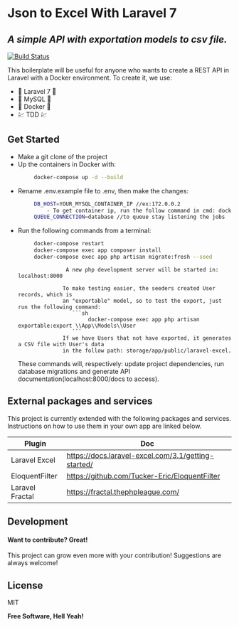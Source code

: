 # Json to Excel With Laravel 7
## _A simple API with exportation models to csv file._

[![Build Status](https://travis-ci.org/joemccann/dillinger.svg?branch=master)](https://travis-ci.org/joemccann/dillinger)

This boilerplate will be useful for anyone who wants to create a REST API in Laravel with a Docker environment.
To create it, we use:

- :elephant: Laravel 7 :elephant:
- :dolphin: MySQL :dolphin:
- :whale: Docker :whale:
- :chart: TDD :chart:

## Get Started

- Make a git clone of the project
- Up the containers in Docker with:
   ```sh
        docker-compose up -d --build
   ```
- Rename .env.example file to .env, then make the changes:
   ```sh
        DB_HOST=YOUR_MYSQL_CONTAINER_IP //ex:172.0.0.2 
            - To get container ip, run the follow command in cmd: docker inspect -f '{{range.NetworkSettings.Networks}}{{.IPAddress}}{{end}}' container_name_or_id
        QUEUE_CONNECTION=database //to queue stay listening the jobs
   ```
- Run the following commands from a terminal:
    ```sh
         docker-compose restart
         docker-compose exec app composer install
         docker-compose exec app php artisan migrate:fresh --seed
    ```
                     A new php development server will be started in: localhost:8000
                     
                    To make testing easier, the seeders created User records, which is 
                    an "exportable" model, so to test the export, just run the following command:
                       ```sh
                            docker-compose exec app php artisan exportable:export \\App\\Models\\User
                       ```
                    If we have Users that not have exported, it generates a CSV file with User's data 
                    in the follow path: storage/app/public/laravel-excel.

    These commands will, respectively: update project dependencies, run database migrations and generate API documentation(localhost:8000/docs to access).

## External packages and services

This project is currently extended with the following packages and services.
Instructions on how to use them in your own app are linked below.

| Plugin | Doc |
| ------ | ------ |
| Laravel Excel | https://docs.laravel-excel.com/3.1/getting-started/ |
| EloquentFilter | https://github.com/Tucker-Eric/EloquentFilter |
| Laravel Fractal | https://fractal.thephpleague.com/ |

## Development

#### Want to contribute? Great!

This project can grow even more with your contribution! 
Suggestions are always welcome!


## License

MIT

**Free Software, Hell Yeah!**
